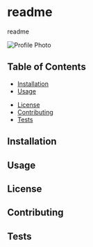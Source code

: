 
# readme

readme

![Profile Photo](https://avatars0.githubusercontent.com/u/60050474?v=4=250x) 

## Table of Contents

* [Installation](#installation)
* [Usage](#usage)
<!-- * [Credits](#credits) -->
* [License](#license)
* [Contributing](#contributing)
* [Tests](#tests)
## Installation

## Usage

<!-- ## Credits? -->

## License

## Contributing

## Tests


